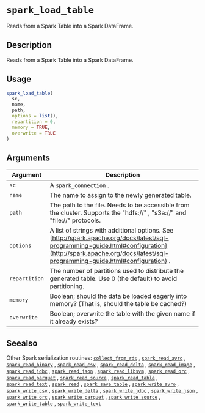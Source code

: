 # `spark_load_table`

Reads from a Spark Table into a Spark DataFrame.


## Description

Reads from a Spark Table into a Spark DataFrame.


## Usage

```r
spark_load_table(
  sc,
  name,
  path,
  options = list(),
  repartition = 0,
  memory = TRUE,
  overwrite = TRUE
)
```


## Arguments

Argument      |Description
------------- |----------------
`sc`     |     A `spark_connection` .
`name`     |     The name to assign to the newly generated table.
`path`     |     The path to the file. Needs to be accessible from the cluster. Supports the "hdfs://" , "s3a://" and "file://" protocols.
`options`     |     A list of strings with additional options. See [http://spark.apache.org/docs/latest/sql-programming-guide.html#configuration](http://spark.apache.org/docs/latest/sql-programming-guide.html#configuration) .
`repartition`     |     The number of partitions used to distribute the generated table. Use 0 (the default) to avoid partitioning.
`memory`     |     Boolean; should the data be loaded eagerly into memory? (That is, should the table be cached?)
`overwrite`     |     Boolean; overwrite the table with the given name if it already exists?


## Seealso

Other Spark serialization routines:
 [`collect_from_rds`](#collectfromrds) ,
 [`spark_read_avro`](#sparkreadavro) ,
 [`spark_read_binary`](#sparkreadbinary) ,
 [`spark_read_csv`](#sparkreadcsv) ,
 [`spark_read_delta`](#sparkreaddelta) ,
 [`spark_read_image`](#sparkreadimage) ,
 [`spark_read_jdbc`](#sparkreadjdbc) ,
 [`spark_read_json`](#sparkreadjson) ,
 [`spark_read_libsvm`](#sparkreadlibsvm) ,
 [`spark_read_orc`](#sparkreadorc) ,
 [`spark_read_parquet`](#sparkreadparquet) ,
 [`spark_read_source`](#sparkreadsource) ,
 [`spark_read_table`](#sparkreadtable) ,
 [`spark_read_text`](#sparkreadtext) ,
 [`spark_read`](#sparkread) ,
 [`spark_save_table`](#sparksavetable) ,
 [`spark_write_avro`](#sparkwriteavro) ,
 [`spark_write_csv`](#sparkwritecsv) ,
 [`spark_write_delta`](#sparkwritedelta) ,
 [`spark_write_jdbc`](#sparkwritejdbc) ,
 [`spark_write_json`](#sparkwritejson) ,
 [`spark_write_orc`](#sparkwriteorc) ,
 [`spark_write_parquet`](#sparkwriteparquet) ,
 [`spark_write_source`](#sparkwritesource) ,
 [`spark_write_table`](#sparkwritetable) ,
 [`spark_write_text`](#sparkwritetext)


